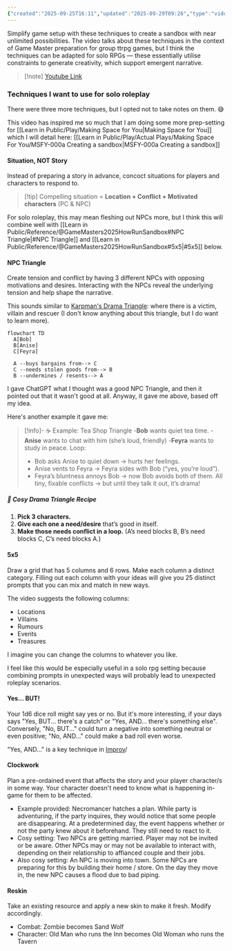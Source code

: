 ```yaml
---
{"created":"2025-09-25T16:11","updated":"2025-09-29T09:26","type":"video","noteIcon":"bee","dg-publish":true,"dg-path":"Reference/@GameMasters2025HowRunSandbox.md","permalink":"/reference/game-masters2025-how-run-sandbox/","dgPassFrontmatter":true}
---
```



Simplify game setup with these techniques to create a sandbox with near unlimited possibilities. The video talks about these techniques in the context of Game Master preparation for group ttrpg games, but I think the techniques can be adapted for solo RPGs — these essentially utilise constraints to generate creativity, which support emergent narrative. 

> [!note] [Youtube Link](https://www.youtube.com/watch?v=R9C4mgPjv4A)

### Techniques I want to use for solo roleplay
There were three more techniques, but I opted not to take notes on them. 😅

This video has inspired me so much that I am doing some more prep-setting for [[Learn in Public/Play/Making Space for You\|Making Space for You]] which I will detail here: [[Learn in Public/Play/Actual Plays/Making Space For You/MSFY-000a Creating a sandbox\|MSFY-000a Creating a sandbox]]

#### Situation, NOT Story

Instead of preparing a story in advance, concoct situations for players and characters to respond to. 

> [!tip] Compelling situation = **Location + Conflict + Motivated characters** (PC & NPC)

For solo roleplay, this may mean fleshing out NPCs more, but I think this will combine well with [[Learn in Public/Reference/@GameMasters2025HowRunSandbox#NPC Triangle\|#NPC Triangle]] and [[Learn in Public/Reference/@GameMasters2025HowRunSandbox#5x5\|#5x5]] below. 

#### NPC Triangle 

Create tension and conflict by having 3 different NPCs with opposing motivations and desires. Interacting with the NPCs reveal the underlying tension and help shape the narrative. 

This sounds similar to [Karpman's Drama Triangle](https://cmdrysdale.wordpress.com/2015/03/20/using-karpmans-drama-triangle-to-help-develop-realistic-characters-in-when-writing-fiction-and-when-living-your-life/): where there is a victim, villain and rescuer (I don't know anything about this triangle, but I do want to learn more).

```mermaid
flowchart TD
  A[Bob]
  B[Anise]
  C[Feyra]

  A --buys bargains from--> C
  C --needs stolen goods from--> B
  B --undermines / resents--> A

```
I gave ChatGPT what I thought was a good NPC Triangle, and then it pointed out that it wasn't good at all. Anyway, it gave me above, based off my idea.

Here's another example it gave me: 

> [!info]- ☕ Example: Tea Shop Triangle
-**Bob** wants quiet tea time.
-**Anise** wants to chat with him (she’s loud, friendly)
-**Feyra** wants to study in peace.
Loop:
> - Bob asks Anise to quiet down → hurts her feelings.
> - Anise vents to Feyra → Feyra sides with Bob (“yes, you’re loud”).
> - Feyra’s bluntness annoys Bob → now Bob avoids both of them.
All tiny, fixable conflicts → but until they talk it out, it’s drama!

##### 🔺 Cosy Drama Triangle Recipe

1. **Pick 3 characters.**
2. **Give each one a need/desire** that’s good in itself.
3. **Make those needs conflict in a loop.** (A’s need blocks B, B’s need blocks C, C’s need blocks A.)

#### 5x5
Draw a grid that has 5 columns and 6 rows. Make each column a distinct category. Filling out each column with your ideas will give you 25 distinct prompts that you can mix and match in new ways. 

The video suggests the following columns: 
- Locations
- Villains
- Rumours 
- Events 
- Treasures 

I imagine you can change the columns to whatever you like. 

I feel like this would be especially useful in a solo rpg setting because combining prompts in unexpected ways will probably lead to unexpected roleplay scenarios. 

#### Yes... BUT! 
Your 1d6 dice roll might say yes or no. But it's more interesting, if your days says "Yes, BUT... there's a catch" or "Yes, AND... there's something else". Conversely, "No, BUT..." could turn a negative into something neutral or even positive; "No, AND..." could make a bad roll even worse. 

"Yes, AND..." is a key technique in [Improv](https://en.wikipedia.org/wiki/Yes,_and...)/

#### Clockwork 
Plan a pre-ordained event that affects the story and your player character/s in some way. Your character doesn't need to know what is happening in-game for them to be affected. 

- Example provided: Necromancer hatches a plan. While party is adventuring, if the party inquires, they would notice that some people are disappearing. At a predetermined day, the event happens whether or not the party knew about it beforehand. They still need to react to it. 
- Cosy setting: Two NPCs are getting married. Player may not be invited or be aware. Other NPCs may or may not be available to interact with, depending on their relationship to affianced couple and their jobs. 
- Also cosy setting: An NPC is moving into town. Some NPCs are preparing for this by building their home / store. On the day they move in, the new NPC causes a flood due to bad piping. 

#### Reskin
Take an existing resource and apply a new skin to make it fresh. Modify accordingly. 

- Combat: Zombie becomes Sand Wolf 
- Character: Old Man who runs the Inn becomes Old Woman who runs the Tavern 